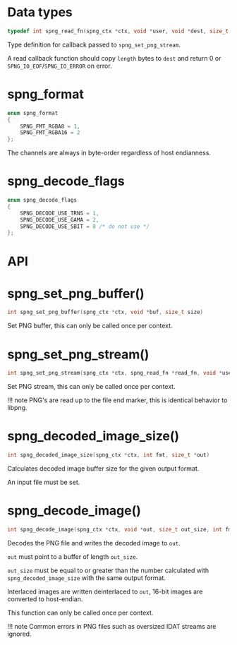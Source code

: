 # Data types

```c
typedef int spng_read_fn(spng_ctx *ctx, void *user, void *dest, size_t length)
```

Type definition for callback passed to `spng_set_png_stream`.

A read callback function should copy `length` bytes to `dest` and return 0 or
`SPNG_IO_EOF`/`SPNG_IO_ERROR` on error.

# spng_format

```c
enum spng_format
{
    SPNG_FMT_RGBA8 = 1,
    SPNG_FMT_RGBA16 = 2
};
```

The channels are always in byte-order regardless of host endianness.

# spng_decode_flags

```c
enum spng_decode_flags
{
    SPNG_DECODE_USE_TRNS = 1,
    SPNG_DECODE_USE_GAMA = 2,
    SPNG_DECODE_USE_SBIT = 8 /* do not use */
};
```


# API

# spng_set_png_buffer()
```c
int spng_set_png_buffer(spng_ctx *ctx, void *buf, size_t size)
```

Set PNG buffer, this can only be called once per context.

# spng_set_png_stream()
```c
int spng_set_png_stream(spng_ctx *ctx, spng_read_fn *read_fn, void *user)
```

Set PNG stream, this can only be called once per context.

!!! note
    PNG's are read up to the file end marker, this is identical behavior to libpng.

# spng_decoded_image_size()
```c
int spng_decoded_image_size(spng_ctx *ctx, int fmt, size_t *out)
```

Calculates decoded image buffer size for the given output format.

An input file must be set.

# spng_decode_image()
```c
int spng_decode_image(spng_ctx *ctx, void *out, size_t out_size, int fmt, int flags)`
```

Decodes the PNG file and writes the decoded image to `out`.

`out` must point to a buffer of length `out_size`.

`out_size` must be equal to or greater than the number calculated with
`spng_decoded_image_size` with the same output format.

Interlaced images are written deinterlaced to `out`,
16-bit images are converted to host-endian.

This function can only be called once per context.



!!! note
    Common errors in PNG files such as oversized IDAT streams are ignored.
